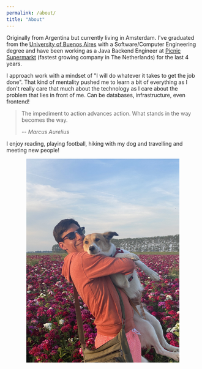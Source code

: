 ```yaml
---
permalink: /about/
title: "About"
---
```


Originally from Argentina but currently living in Amsterdam. 
I've graduated from the [University of Buenos Aires](http://fi.uba.ar) with a Software/Computer Engineering degree and have
been working as a Java Backend Engineer at [Picnic  Supermarkt](https://picnic.app/nl/) (fastest growing company in The Netherlands) for the last 4 years.

I approach work with a mindset of "I will do whatever it takes to get the job done". That kind of mentality pushed me to 
learn a bit of everything as I don't really care that much about the technology as I
care about the problem that lies in front of me. Can be databases, infrastructure, even frontend!

> The impediment to action advances action. What stands in the way becomes the way.
>
> -- <cite>Marcus Aurelius</cite>

I enjoy reading, playing football, hiking with my dog and travelling and meeting new people!

<p align="center">
    <img src="/assets/images/Selina.jpg" width="400">
</p>
